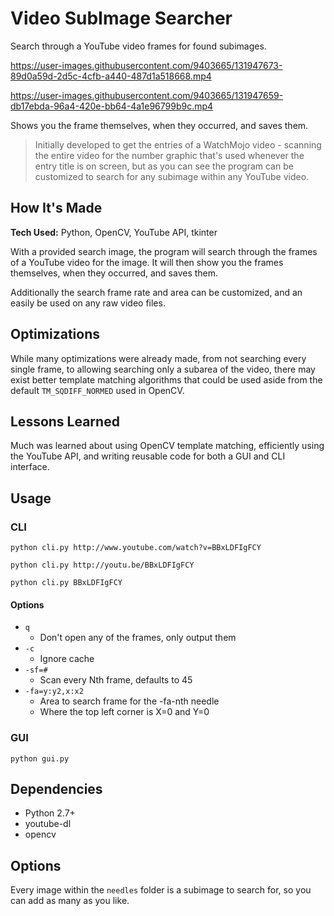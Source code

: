 # Video SubImage Searcher

Search through a YouTube video frames for found subimages.

https://user-images.githubusercontent.com/9403665/131947673-89d0a59d-2d5c-4cfb-a440-487d1a518668.mp4

https://user-images.githubusercontent.com/9403665/131947659-db17ebda-96a4-420e-bb64-4a1e96799b9c.mp4

Shows you the frame themselves, when they occurred, and saves them.

> Initially developed to get the entries of a WatchMojo video - scanning the entire video for the number
> graphic that's used whenever the entry title is on screen, but as you can see the program
> can be customized to search for any subimage within any YouTube video.

## How It's Made

**Tech Used:** Python, OpenCV, YouTube API, tkinter

With a provided search image, the program will search through the frames of a YouTube video for the image. It will then show you the frames themselves, when they occurred, and saves them.

Additionally the search frame rate and area can be customized, and an easily be used on any raw video files.

## Optimizations

While many optimizations were already made, from not searching every single frame, to allowing searching only a subarea of the video, there may exist better template matching algorithms that could be used aside from the default `TM_SQDIFF_NORMED` used in OpenCV.

## Lessons Learned

Much was learned about using OpenCV template matching, efficiently using the YouTube API, and writing reusable code for both a GUI and CLI interface.

## Usage

### CLI

`python cli.py http://www.youtube.com/watch?v=BBxLDFIgFCY`

`python cli.py http://youtu.be/BBxLDFIgFCY`

`python cli.py BBxLDFIgFCY`

#### Options

- `q`
  - Don't open any of the frames, only output them
- `-c`
  - Ignore cache
- `-sf=#`
  - Scan every Nth frame, defaults to 45
- `-fa=y:y2,x:x2`
  - Area to search frame for the -fa-nth needle
  - Where the top left corner is X=0 and Y=0

### GUI

`python gui.py`

## Dependencies

- Python 2.7+
- youtube-dl
- opencv

## Options

Every image within the `needles` folder is a subimage to search for, so you can add as many as you like.
